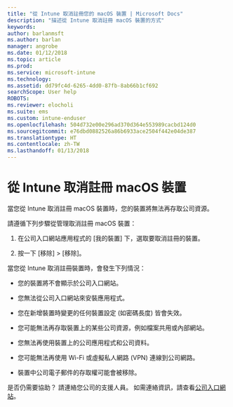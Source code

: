 ```yaml
---
title: "從 Intune 取消註冊您的 macOS 裝置 | Microsoft Docs"
description: "描述從 Intune 取消註冊 macOS 裝置的方式"
keywords: 
author: barlanmsft
ms.author: barlan
manager: angrobe
ms.date: 01/12/2018
ms.topic: article
ms.prod: 
ms.service: microsoft-intune
ms.technology: 
ms.assetid: dd79fc4d-6265-4dd0-87fb-8ab66b1cf692
searchScope: User help
ROBOTS: 
ms.reviewer: elocholi
ms.suite: ems
ms.custom: intune-enduser
ms.openlocfilehash: 504d732e00e296ad370d364e553989cacbd124d0
ms.sourcegitcommit: e76dbd0882526a86b6933ace2504f442e04de387
ms.translationtype: HT
ms.contentlocale: zh-TW
ms.lasthandoff: 01/13/2018
---
```

# <a name="unenroll-your-macos-device-from-intune"></a>從 Intune 取消註冊 macOS 裝置

當您從 Intune 取消註冊 macOS 裝置時，您的裝置將無法再存取公司資源。

請遵循下列步驟從管理取消註冊 macOS 裝置：

1.  在公司入口網站應用程式的 [我的裝置] 下，選取要取消註冊的裝置。

2.  按一下 [移除] > [移除]。

當您從 Intune 取消註冊裝置時，會發生下列情況：

-   您的裝置將不會顯示於公司入口網站。

-   您無法從公司入口網站來安裝應用程式。

-   您在新增裝置時變更的任何裝置設定 (如密碼長度) 皆會失效。

-   您可能無法再存取裝置上的某些公司資源，例如檔案共用或內部網站。

-   您無法再使用裝置上的公司應用程式和公司資料。

-   您可能無法再使用 Wi-Fi 或虛擬私人網路 (VPN) 連線到公司網路。

-   裝置中公司電子郵件的存取權可能會被移除。

是否仍需要協助？ 請連絡您公司的支援人員。 如需連絡資訊，請查看[公司入口網站](https://portal.manage.microsoft.com#HelpDeskDialog)。
